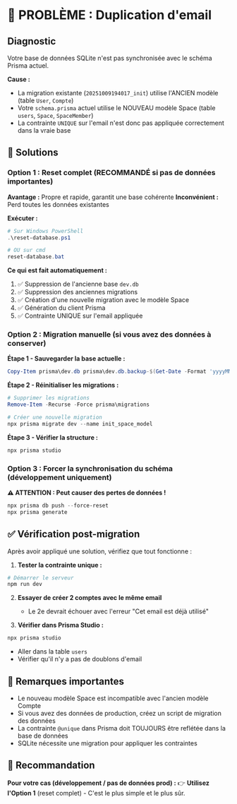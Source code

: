 # 🔴 PROBLÈME : Duplication d'email

## Diagnostic

Votre base de données SQLite n'est pas synchronisée avec le schéma Prisma actuel.

**Cause :** 
- La migration existante (`20251009194017_init`) utilise l'ANCIEN modèle (table `User`, `Compte`)
- Votre `schema.prisma` actuel utilise le NOUVEAU modèle Space (table `users`, `Space`, `SpaceMember`)
- La contrainte `UNIQUE` sur l'email n'est donc pas appliquée correctement dans la vraie base

## 🔧 Solutions

### Option 1 : Reset complet (RECOMMANDÉ si pas de données importantes)

**Avantage :** Propre et rapide, garantit une base cohérente
**Inconvénient :** Perd toutes les données existantes

**Exécuter :**
```powershell
# Sur Windows PowerShell
.\reset-database.ps1

# OU sur cmd
reset-database.bat
```

**Ce qui est fait automatiquement :**
1. ✅ Suppression de l'ancienne base `dev.db`
2. ✅ Suppression des anciennes migrations
3. ✅ Création d'une nouvelle migration avec le modèle Space
4. ✅ Génération du client Prisma
5. ✅ Contrainte UNIQUE sur l'email appliquée

### Option 2 : Migration manuelle (si vous avez des données à conserver)

**Étape 1 - Sauvegarder la base actuelle :**
```powershell
Copy-Item prisma\dev.db prisma\dev.db.backup-$(Get-Date -Format 'yyyyMMdd-HHmmss')
```

**Étape 2 - Réinitialiser les migrations :**
```powershell
# Supprimer les migrations
Remove-Item -Recurse -Force prisma\migrations

# Créer une nouvelle migration
npx prisma migrate dev --name init_space_model
```

**Étape 3 - Vérifier la structure :**
```powershell
npx prisma studio
```

### Option 3 : Forcer la synchronisation du schéma (développement uniquement)

**⚠️ ATTENTION : Peut causer des pertes de données !**

```powershell
npx prisma db push --force-reset
npx prisma generate
```

## ✅ Vérification post-migration

Après avoir appliqué une solution, vérifiez que tout fonctionne :

1. **Tester la contrainte unique :**
```powershell
# Démarrer le serveur
npm run dev
```

2. **Essayer de créer 2 comptes avec le même email**
   - Le 2e devrait échouer avec l'erreur "Cet email est déjà utilisé"

3. **Vérifier dans Prisma Studio :**
```powershell
npx prisma studio
```
   - Aller dans la table `users`
   - Vérifier qu'il n'y a pas de doublons d'email

## 📝 Remarques importantes

- Le nouveau modèle Space est incompatible avec l'ancien modèle Compte
- Si vous avez des données de production, créez un script de migration des données
- La contrainte `@unique` dans Prisma doit TOUJOURS être reflétée dans la base de données
- SQLite nécessite une migration pour appliquer les contraintes

## 🎯 Recommandation

**Pour votre cas (développement / pas de données prod) :** 
👉 **Utilisez l'Option 1** (reset complet) - C'est le plus simple et le plus sûr.
